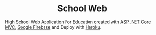 <h1 align="center">School Web</h1>

High School Web Application For Education created with [ASP .NET Core MVC](https://dotnet.microsoft.com/en-us/apps/aspnet), [Google Firebase](https://firebase.google.com/) and Deploy with [Heroku](https://www.heroku.com/).
